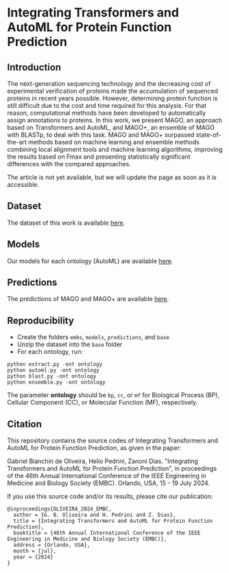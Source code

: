 # Integrating Transformers and AutoML for Protein Function Prediction

## Introduction
The next-generation sequencing technology and the decreasing cost of experimental verification of proteins made the accumulation of sequenced proteins in recent years possible. However, determining protein function is still difficult due to the cost and time required for this analysis. For that reason, computational methods have been developed to automatically assign annotations to proteins. In this work, we present MAGO, an approach based on Transformers and AutoML, and MAGO+, an ensemble of MAGO with BLASTp, to deal with this task. MAGO and MAGO+ surpassed state-of-the-art methods based on machine learning and ensemble methods combining local alignment tools and machine learning algorithms, improving the results based on Fmax and presenting statistically significant differences with the compared approaches.

The article is not yet available, but we will update the page as soon as it is accessible.

## Dataset
The dataset of this work is available [here](https://zenodo.org/records/10982903).

## Models
Our models for each ontology (AutoML) are available [here](https://drive.google.com/drive/folders/1r4rxT0uLovaPf-HukEBfGQoRPa66_xc4?usp=sharing).

## Predictions
The predictions of MAGO and MAGO+ are available [here](https://drive.google.com/drive/folders/12ER5KpZyVXBU3UwKp58fppwFjA0nNCML?usp=sharing).

## Reproducibility
* Create the folders ```embs```, ```models```, ```predictions```, and ```base```
* Unzip the dataset into the ```base``` folder
* For each ontology, run:
```
python extract.py -ont ontology
python automl.py -ont ontology
python blast.py -ont ontology
python ensemble.py -ont ontology
```
The parameter **ontology** should be ```bp```, ```cc```, or ```mf``` for Biological Process (BP), Cellular Component (CC), or Molecular Function (MF), respectively.

## Citation
This repository contains the source codes of Integrating Transformers and AutoML for Protein Function Prediction, as given in the paper:

Gabriel Bianchin de Oliveira, Helio Pedrini, Zanoni Dias. "Integrating Transformers and AutoML for Protein Function Prediction", in proceedings of the 46th Annual International Conference of the IEEE Engineering in Medicine and Biology Society (EMBC). Orlando, USA, 15 - 19 July 2024.

If you use this source code and/or its results, please cite our publication:
```
@inproceedings{OLIVEIRA_2024_EMBC,
  author = {G. B. Oliveira and H. Pedrini and Z. Dias},
  title = {Integrating Transformers and AutoML for Protein Function Prediction},
  booktitle = {46th Annual International Conference of the IEEE Engineering in Medicine and Biology Society (EMBC)},
  address = {Orlando, USA},
  month = {jul},
  year = {2024}
}
```

